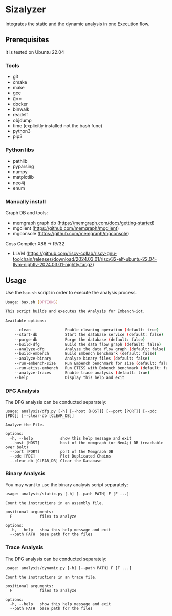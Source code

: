 # Sizalyzer

Integrates the static and the dynamic analysis in one Execution flow.

## Prerequisites

It is tested on Ubuntu 22.04

### Tools

- git 
- cmake 
- make 
- gcc 
- g++ 
- docker
- binwalk
- readelf
- objdump
- time (explicitly installed not the bash func)
- python3
- pip3

### Python libs

- pathlib
- pyparsing
- numpy
- matplotlib
- neo4j
- enum

### Manually install

Graph DB and tools:

- memgraph graph db (https://memgraph.com/docs/getting-started)
- mgclient (https://github.com/memgraph/mgclient)
- mgconsole (https://github.com/memgraph/mgconsole)

Coss Compiler X86 -> RV32

- LLVM (https://github.com/riscv-collab/riscv-gnu-toolchain/releases/download/2024.03.01/riscv32-elf-ubuntu-22.04-llvm-nightly-2024.03.01-nightly.tar.gz)

## Usage

Use the `bax.sh` script in order to execute the analysis process.

```bash
Usage: bax.sh [OPTIONS]

This script builds and executes the Analysis for Embench-iot.

Available options:

    --clean               Enable cleaning operation (default: true)
    --start-db            Start the database service (default: false)
    --purge-db            Purge the database (default: false)
    --build-dfg           Build the data flow graph (default: false)
    --analyze-dfg         Analyze the data flow graph (default: false)
    --build-embench       Build Embench benchmark (default: false)
    --analyze-binary      Analyze binary files (default: false)
    --run-embench-size    Run Embench benchmark for size (default: false)
    --run-etiss-embench   Run ETISS with Embench benchmark (default: false)
    --analyze-traces      Enable trace analysis (default: true)
    --help                Display this help and exit
```


### DFG Analysis

The DFG analysis can be conducted separately:

```
usage: analysis/dfg.py [-h] [--host [HOST]] [--port [PORT]] [--pdc [PDC]] [--clear-db [CLEAR_DB]]

Analyze the File.

options:
  -h, --help            show this help message and exit
  --host [HOST]         host of the memgraph (or Neo4j) DB (reachable over bolt)
  --port [PORT]         port of the Memgraph DB
  --pdc [PDC]           Plot Duplicated Chains
  --clear-db [CLEAR_DB] Clear the Database
```


### Binary Analysis

You may want to use the binary analysis script separately:

```
usage: analysis/static.py [-h] [--path PATH] F [F ...]

Count the instructions in an assembly file.

positional arguments:
  F            files to analyze

options:
  -h, --help   show this help message and exit
  --path PATH  base path for the files
```


### Trace Analysis

The DFG analysis can be conducted separately:

```
usage: analysis/dynamic.py [-h] [--path PATH] F [F ...]

Count the instructions in an trace file.

positional arguments:
  F            files to analyze

options:
  -h, --help   show this help message and exit
  --path PATH  base path for the files
```

